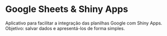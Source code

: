 # Google Sheets & Shiny Apps
Aplicativo para facilitar a integração das planilhas Google com Shiny Apps.
Objetivo: salvar dados e apresentá-los de forma simples.

